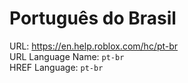 # Português do Brasil  
URL: https://en.help.roblox.com/hc/pt-br  
URL Language Name: `pt-br`  
HREF Language: `pt-br`